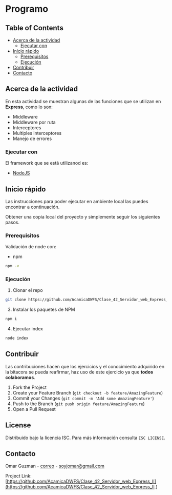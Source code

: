 # Programo

<!-- TABLE OF CONTENTS -->
## Table of Contents

* [Acerca de la actividad](#acerca-de-la-actividad)
  * [Ejecutar con](#ejecutar-con)
* [Inicio rápido](#inicio-rápido)
  * [Prerequisitos](#prerequisitos)
  * [Ejecución](#ejecución)
* [Contribuir](#contribuir)
* [Contacto](#contacto)



<!-- ABOUT THE PROJECT -->
## Acerca de la actividad

En esta actividad se muestran algunas de las funciones que se utilizan en **Express**, como lo son:
* Middleware
* Middleware por ruta
* Interceptores
* Multiples interceptores
* Manejo de errores


### Ejecutar con
El framework que se está utilizanod es:
* [NodeJS](https://nodejs.org/es/)



<!-- GETTING STARTED -->
## Inicio rápido 

Las instrucciones para poder ejecutar en ambiente local las puedes encontrar a continuación.

Obtener una copia local del proyecto y simplemente seguir los siguientes pasos.

### Prerequisitos

Validación de node con:
* npm
```sh
npm -v
```

### Ejecución

1. Clonar el repo
```sh
git clone https://github.com/AcamicaDWFS/Clase_42_Servidor_web_Express_II.git
```
3. Instalar los paquetes de NPM
```sh
npm i
```
4. Ejecutar index
```sh
node index
```

<!-- CONTRIBUTING -->
## Contribuir

Las contribuciones hacen que los ejercicios y el conocimiento adquirido en la bítacora se pueda reafirmar, haz uso de este ejercicio ya que **todos colaboramos**.

1. Fork the Project
2. Create your Feature Branch (`git checkout -b feature/AmazingFeature`)
3. Commit your Changes (`git commit -m 'Add some AmazingFeature'`)
4. Push to the Branch (`git push origin feature/AmazingFeature`)
5. Open a Pull Request



<!-- LICENSE -->
## License

Distribuido bajo la licencia ISC. Para más información consulta `ISC LICENSE`.



<!-- CONTACT -->
## Contacto

Omar Guzman - [correo](https://www.google.com/intl/es-419/gmail/about/) - soyjomar@gmail.com

Project Link: [https://github.com/AcamicaDWFS/Clase_42_Servidor_web_Express_II](https://github.com/AcamicaDWFS/Clase_42_Servidor_web_Express_II.)


